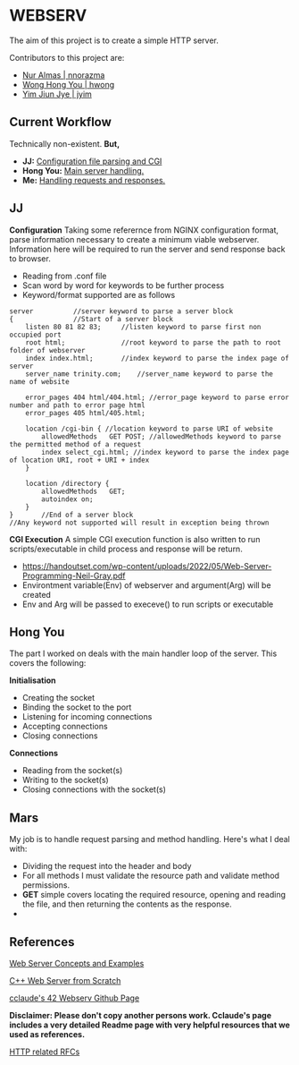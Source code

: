 # WEBSERV
The aim of this project is to create a simple HTTP server.

Contributors to this project are: 
* [Nur Almas | nnorazma](https://github.com/M4rrs)
* [Wong Hong You | hwong](https://github.com/thewongwaae)
* [Yim Jiun Jye | jyim](https://github.com/SkyHearts)

## Current Workflow
Technically non-existent. **But,**
* **JJ:** [Configuration file parsing and CGI](#jj)
* **Hong You:** [Main server handling.](#hong-you)
* **Me:** [Handling requests and responses.](#mars)

## JJ

<b>Configuration</b>
Taking some referernce from NGINX configuration format, parse information necessary to create a minimum viable webserver. Information here will be required to run the server and send response back to browser.
* Reading from .conf file
* Scan word by word for keywords to be further process
* Keyword/format supported are as follows
```
server 			//server keyword to parse a server block
{ 				//Start of a server block
	listen 80 81 82 83; 	//listen keyword to parse first non occupied port
	root html;				//root keyword to parse the path to root folder of webserver
	index index.html;		//index keyword to parse the index page of server
	server_name trinity.com;	//server_name keyword to parse the name of website
	
	error_pages 404 html/404.html; //error_page keyword to parse error number and path to error page html
	error_pages 405 html/405.html;

	location /cgi-bin { //location keyword to parse URI of website
		allowedMethods   GET POST; //allowedMethods keyword to parse the permitted method of a request
		index select_cgi.html; //index keyword to parse the index page of location URI, root + URI + index
	}
	
	location /directory {
		allowedMethods   GET;
		autoindex on;
	}
}		//End of a server block
//Any keyword not supported will result in exception being thrown
```

<b>CGI Execution</b>
A simple CGI execution function is also written to run scripts/executable in child process and response will be return.
* https://handoutset.com/wp-content/uploads/2022/05/Web-Server-Programming-Neil-Gray.pdf
* Environtment variable(Env) of webserver and argument(Arg) will be created
* Env and Arg will be passed to execeve() to run scripts or executable


## Hong You
The part I worked on deals with the main handler loop of the server. This covers the following:

<b>Initialisation</b>
* Creating the socket
* Binding the socket to the port
* Listening for incoming connections
* Accepting connections
* Closing connections

<b>Connections</b>
* Reading from the socket(s)
* Writing to the socket(s)
* Closing connections with the socket(s)

## Mars
My job is to handle request parsing and method handling. Here's what I deal with:

* Dividing the request into the header and body
* For all methods I must validate the resource path and validate method permissions.
* **GET** simple covers locating the required resource, opening and reading the file, and then returning the contents as the response.
* 

## References
[Web Server Concepts and Examples](https://www.youtube.com/watch?v=9J1nJOivdyw)

[C++ Web Server from Scratch](https://youtu.be/YwHErWJIh6Y)

[cclaude's 42 Webserv Github Page](https://github.com/cclaude42/webserv)

**Disclaimer: Please don't copy another persons work. Cclaude's page includes a very detailed Readme page with very helpful resources that we used as references.**

[HTTP related RFCs](https://httpwg.org/specs/)